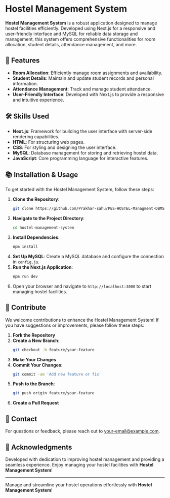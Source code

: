 # Hostel Management System

**Hostel Management System** is a robust application designed to manage hostel facilities efficiently. Developed using Next.js for a responsive and user-friendly interface and MySQL for reliable data storage and management, this system offers comprehensive functionalities for room allocation, student details, attendance management, and more.


## 🚀 Features

- **Room Allocation**: Efficiently manage room assignments and availability.
- **Student Details**: Maintain and update student records and personal information.
- **Attendance Management**: Track and manage student attendance.
- **User-Friendly Interface**: Developed with Next.js to provide a responsive and intuitive experience.

## 🛠️ Skills Used

- **Next.js**: Framework for building the user interface with server-side rendering capabilities.
- **HTML**: For structuring web pages.
- **CSS**: For styling and designing the user interface.
- **MySQL**: Database management for storing and retrieving hostel data.
- **JavaScript**: Core programming language for interactive features.

## 📚 Installation & Usage

To get started with the Hostel Management System, follow these steps:

1. **Clone the Repository**:
    ```bash
    git clone https://github.com/Prakhar-sahu/PES-HOSTEL-Managment-DBMS-Project.git
    ```
2. **Navigate to the Project Directory**:
    ```bash
    cd hostel-management-system
    ```
3. **Install Dependencies**:
    ```bash
    npm install
    ```
4. **Set Up MySQL**: Create a MySQL database and configure the connection in `config.js`.
5. **Run the Next.js Application**:
    ```bash
    npm run dev
    ```
6. Open your browser and navigate to `http://localhost:3000` to start managing hostel facilities.

## 🎨 Contribute

We welcome contributions to enhance the Hostel Management System! If you have suggestions or improvements, please follow these steps:

1. **Fork the Repository**
2. **Create a New Branch**:
    ```bash
    git checkout -b feature/your-feature
    ```
3. **Make Your Changes**
4. **Commit Your Changes**:
    ```bash
    git commit -am 'Add new feature or fix'
    ```
5. **Push to the Branch**:
    ```bash
    git push origin feature/your-feature
    ```
6. **Create a Pull Request**

## 📧 Contact

For questions or feedback, please reach out to [your-email@example.com](mailto:your-jsahu2814@gmail.com).

## 🌟 Acknowledgments

Developed with dedication to improving hostel management and providing a seamless experience. Enjoy managing your hostel facilities with **Hostel Management System**!

---

Manage and streamline your hostel operations effortlessly with **Hostel Management System**!
